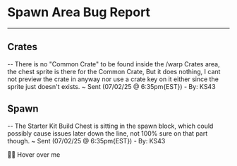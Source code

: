 # Spawn Area Bug Report

---------------------

## Crates

-- There is no "Common Crate" to be found inside the /warp Crates area, the chest sprite is there for the Common Crate, But it does nothing, I cant not preview the crate in anyway nor use a crate key on it either since the sprite just doesn't exists. ~ Sent (07/02/25 @ 6:35pm{EST}) - By: KS43

## Spawn

-- The Starter Kit Build Chest is sitting in the spawn block, which could possibly cause issues later down the line, not 100% sure on that part though. ~ Sent (07/02/25 @ 6:35pm{EST}) - By: KS43

<span title="Surprise! This is a tooltip.">🕵️‍♂️ Hover over me</span>
